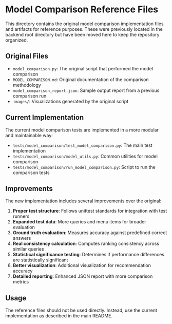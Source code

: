 # Model Comparison Reference Files

This directory contains the original model comparison implementation files and artifacts for reference purposes. These were previously located in the backend root directory but have been moved here to keep the repository organized.

## Original Files

- `model_comparison.py`: The original script that performed the model comparison
- `MODEL_COMPARISON.md`: Original documentation of the comparison methodology
- `model_comparison_report.json`: Sample output report from a previous comparison run
- `images/`: Visualizations generated by the original script

## Current Implementation

The current model comparison tests are implemented in a more modular and maintainable way:

- `tests/model_comparison/test_model_comparison.py`: The main test implementation
- `tests/model_comparison/model_utils.py`: Common utilities for model comparison
- `tests/model_comparison/run_model_comparison.py`: Script to run the comparison tests

## Improvements

The new implementation includes several improvements over the original:

1. **Proper test structure**: Follows unittest standards for integration with test runners
2. **Expanded test data**: More queries and menu items for broader evaluation
3. **Ground truth evaluation**: Measures accuracy against predefined correct answers
4. **Real consistency calculation**: Computes ranking consistency across similar queries
5. **Statistical significance testing**: Determines if performance differences are statistically significant
6. **Better visualization**: Additional visualization for recommendation accuracy
7. **Detailed reporting**: Enhanced JSON report with more comparison metrics

## Usage

The reference files should not be used directly. Instead, use the current implementation as described in the main README. 